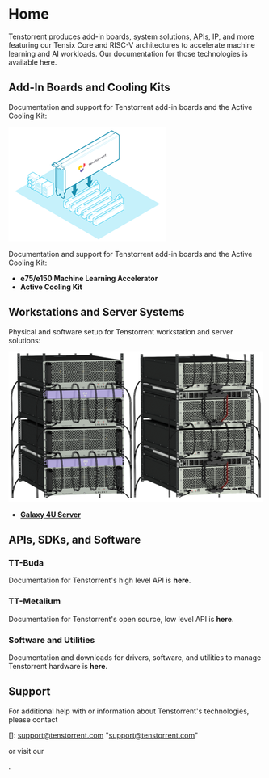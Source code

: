 # Home

Tenstorrent produces add-in boards, system solutions, APIs, IP, and more featuring our Tensix Core and RISC-V architectures to accelerate machine learning and AI workloads. Our documentation for those technologies is available here.



## Add-In Boards and Cooling Kits

Documentation and support for Tenstorrent add-in boards and the Active Cooling Kit:

![](./images/main_image1.png)

Documentation and support for Tenstorrent add-in boards and the Active Cooling Kit:

- **e75/e150 Machine Learning Accelerator**
- **Active Cooling Kit**



## Workstations and Server Systems

Physical and software setup for Tenstorrent workstation and server solutions:

![](./images/galaxyservers.png)

- [**Galaxy 4U Server**](./galaxy4U/README.md)

  

## APIs, SDKs, and Software

### TT-Buda

Documentation for Tenstorrent's high level API is **here**.



### TT-Metalium 

Documentation for Tenstorrent's open source, low level API is **here**.

 

### Software and Utilities

Documentation and downloads for drivers, software, and utilities to manage Tenstorrent hardware is **here**.



## Support

For additional help with or information about Tenstorrent's technologies, please contact

[]: support@tenstorrent.com	"support@tenstorrent.com"

  or visit our 

[Discord]: https://discord.gg/tvhGzHQwaj

.
